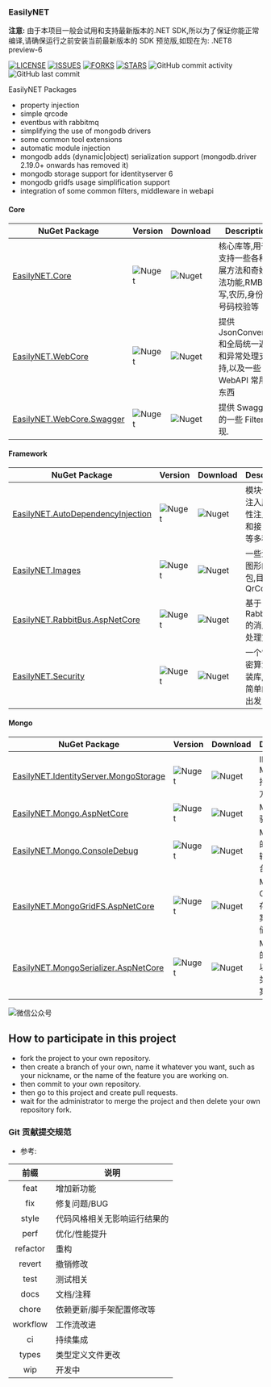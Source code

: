### EasilyNET

**注意:** 由于本项目一般会试用和支持最新版本的.NET SDK,所以为了保证你能正常编译,请确保运行之前安装当前最新版本的 SDK 预览版,如现在为: .NET8 preview-6

[![LICENSE](https://img.shields.io/github/license/EasilyNET/EasilyNET)](https://img.shields.io/github/license/EasilyNET/EasilyNET) [![ISSUES](https://img.shields.io/github/issues/EasilyNET/EasilyNET)](https://img.shields.io/github/issues/EasilyNET/EasilyNET) [![FORKS](https://img.shields.io/github/forks/EasilyNET/EasilyNET)](https://img.shields.io/github/forks/EasilyNET/EasilyNET) [![STARS](https://img.shields.io/github/stars/EasilyNET/EasilyNET)](https://img.shields.io/github/stars/EasilyNET/EasilyNET) ![GitHub commit activity](https://img.shields.io/github/commit-activity/y/EasilyNET/EasilyNET) ![GitHub last commit](https://img.shields.io/github/last-commit/EasilyNET/EasilyNET)

EasilyNET Packages

- property injection
- simple qrcode
- eventbus with rabbitmq
- simplifying the use of mongodb drivers
- some common tool extensions
- automatic module injection
- mongodb adds (dynamic|object) serialization support (mongodb.driver 2.19.0+ onwards has removed it)
- mongodb storage support for identityserver 6
- mongodb gridfs usage simplification support
- integration of some common filters, middleware in webapi

#### Core

| NuGet Package                                                                         | Version                                                            | Download                                                            | Description                                                                    |
| ------------------------------------------------------------------------------------- | ------------------------------------------------------------------ | ------------------------------------------------------------------- | ------------------------------------------------------------------------------ |
| [EasilyNET.Core](https://www.nuget.org/packages/EasilyNET.Core)                       | ![Nuget](https://img.shields.io/nuget/v/EasilyNET.Core)            | ![Nuget](https://img.shields.io/nuget/dt/EasilyNET.Core)            | 核心库等,用于支持一些各种扩展方法和奇妙语法功能,RMB 大写,农历,身份证号码校验等 |
| [EasilyNET.WebCore](https://www.nuget.org/packages/EasilyNET.WebCore)                 | ![Nuget](https://img.shields.io/nuget/v/EasilyNET.WebCore)         | ![Nuget](https://img.shields.io/nuget/dt/EasilyNET.WebCore)         | 提供 JsonConverter,和全局统一返回和异常处理支持,以及一些 WebAPI 常用的东西     |
| [EasilyNET.WebCore.Swagger](https://www.nuget.org/packages/EasilyNET.WebCore.Swagger) | ![Nuget](https://img.shields.io/nuget/v/EasilyNET.WebCore.Swagger) | ![Nuget](https://img.shields.io/nuget/dt/EasilyNET.WebCore.Swagger) | 提供 Swagger 的一些 Filter 实现.                                               |

#### Framework

| NuGet Package                                                                                         | Version                                                                    | Download                                                                    | Description                                          |
| ----------------------------------------------------------------------------------------------------- | -------------------------------------------------------------------------- | --------------------------------------------------------------------------- | ---------------------------------------------------- |
| [EasilyNET.AutoDependencyInjection](https://www.nuget.org/packages/EasilyNET.AutoDependencyInjection) | ![Nuget](https://img.shields.io/nuget/v/EasilyNET.AutoDependencyInjection) | ![Nuget](https://img.shields.io/nuget/dt/EasilyNET.AutoDependencyInjection) | 模块化自动注入服务,属性注入,特性和接口注入等多种方式 |
| [EasilyNET.Images](https://www.nuget.org/packages/EasilyNET.Images)                                   | ![Nuget](https://img.shields.io/nuget/v/EasilyNET.Images)                  | ![Nuget](https://img.shields.io/nuget/dt/EasilyNET.Images)                  | 一些涉及到图形的工具包,目前仅有 QrCode               |
| [EasilyNET.RabbitBus.AspNetCore](https://www.nuget.org/packages/EasilyNET.RabbitBus.AspNetCore)       | ![Nuget](https://img.shields.io/nuget/v/EasilyNET.RabbitBus.AspNetCore)    | ![Nuget](https://img.shields.io/nuget/dt/EasilyNET.RabbitBus.AspNetCore)    | 基于 RabbitMQ 的消息总线处理方案                     |
| [EasilyNET.Security](https://www.nuget.org/packages/EasilyNET.Security)                               | ![Nuget](https://img.shields.io/nuget/v/EasilyNET.Security)                | ![Nuget](https://img.shields.io/nuget/dt/EasilyNET.Security)                | 一个常用加密算法的封装库,从使用简单的目的出发        |

#### Mongo

| NuGet Package                                                                                                 | Version                                                                        | Download                                                                        | Description                                        |
| ------------------------------------------------------------------------------------------------------------- | ------------------------------------------------------------------------------ | ------------------------------------------------------------------------------- | -------------------------------------------------- |
| [EasilyNET.IdentityServer.MongoStorage](https://www.nuget.org/packages/EasilyNET.IdentityServer.MongoStorage) | ![Nuget](https://img.shields.io/nuget/v/EasilyNET.IdentityServer.MongoStorage) | ![Nuget](https://img.shields.io/nuget/dt/EasilyNET.IdentityServer.MongoStorage) | IDS6.x 的 Mongodb 持久化支持方案                   |
| [EasilyNET.Mongo.AspNetCore](https://www.nuget.org/packages/EasilyNET.Mongo.AspNetCore)                       | ![Nuget](https://img.shields.io/nuget/v/EasilyNET.Mongo.AspNetCore)            | ![Nuget](https://img.shields.io/nuget/dt/EasilyNET.Mongo.AspNetCore)            | MongoDB 驱动扩展                                   |
| [EasilyNET.Mongo.ConsoleDebug](https://www.nuget.org/packages/EasilyNET.Mongo.ConsoleDebug)                   | ![Nuget](https://img.shields.io/nuget/v/EasilyNET.Mongo.ConsoleDebug)          | ![Nuget](https://img.shields.io/nuget/dt/EasilyNET.Mongo.ConsoleDebug)          | MongoDB 的执行命令输出到控制台                     |
| [EasilyNET.MongoGridFS.AspNetCore](https://www.nuget.org/packages/EasilyNET.MongoGridFS.AspNetCore)           | ![Nuget](https://img.shields.io/nuget/v/EasilyNET.MongoGridFS.AspNetCore)      | ![Nuget](https://img.shields.io/nuget/dt/EasilyNET.MongoGridFS.AspNetCore)      | MongoDB GridFS 对象存储解决方案,使对象存储操作简便 |
| [EasilyNET.MongoSerializer.AspNetCore](https://www.nuget.org/packages/EasilyNET.MongoSerializer.AspNetCore)   | ![Nuget](https://img.shields.io/nuget/v/EasilyNET.MongoSerializer.AspNetCore)  | ![Nuget](https://img.shields.io/nuget/dt/EasilyNET.MongoSerializer.AspNetCore)  | MongoDB 的类型扩展,以及自定义类型扩展方案          |

![微信公众号](https://github.com/joesdu/joesdu/blob/main/wechat-official-account.png#pic_center)

## How to participate in this project

- fork the project to your own repository.
- then create a branch of your own, name it whatever you want, such as your nickname, or the name of the feature you are working on.
- then commit to your own repository.
- then go to this project and create pull requests.
- wait for the administrator to merge the project and then delete your own repository fork.

### Git 贡献提交规范

- 参考:

|   前缀   | 说明                         |
| :------: | ---------------------------- |
|   feat   | 增加新功能                   |
|   fix    | 修复问题/BUG                 |
|  style   | 代码风格相关无影响运行结果的 |
|   perf   | 优化/性能提升                |
| refactor | 重构                         |
|  revert  | 撤销修改                     |
|   test   | 测试相关                     |
|   docs   | 文档/注释                    |
|  chore   | 依赖更新/脚手架配置修改等    |
| workflow | 工作流改进                   |
|    ci    | 持续集成                     |
|  types   | 类型定义文件更改             |
|   wip    | 开发中                       |
